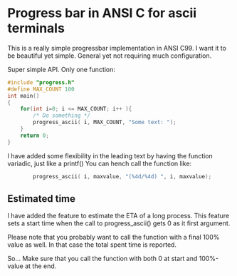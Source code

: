 # Progress bar in ANSI C for ascii terminals

This is a really simple progressbar implementation in ANSI C99.
I want it to be beautiful yet simple. General yet not requiring
much configuration.

Super simple API. Only one function:
```c
#include "progress.h"
#define MAX_COUNT 100
int main()
{
    for(int i=0; i <= MAX_COUNT; i++ ){
        /* Do something */
        progress_ascii( i, MAX_COUNT, "Some text: ");
    }
    return 0;
}
```

I have added some flexibility in the leading text by having the function variadic, just like a printf()
You can hench call the function like:

```c
        progress_ascii( i, maxvalue, "(%4d/%4d) ", i, maxvalue);
```

## Estimated time

I have added the feature to estimate the ETA of a long process. This feature
sets a start time when the call to progress_ascii() gets 0 as it first
argument.

Please note that you probably want to call the function with a final 100%
value as well. In that case the total spent time is reported.

So... Make sure that you call the function with both 0 at start and 100%-value at the end.

